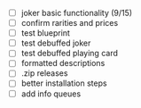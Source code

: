 -   [ ] joker basic functionality (9/15)
-   [ ] confirm rarities and prices
-   [ ] test blueprint
-   [ ] test debuffed joker
-   [ ] test debuffed playing card
-   [ ] formatted descriptions
-   [ ] .zip releases
-   [ ] better installation steps
-   [ ] add info queues
